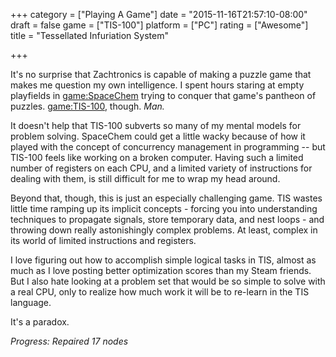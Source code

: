 +++
category = ["Playing A Game"]
date = "2015-11-16T21:57:10-08:00"
draft = false
game = ["TIS-100"]
platform = ["PC"]
rating = ["Awesome"]
title = "Tessellated Infuriation System"

+++

It's no surprise that Zachtronics is capable of making a puzzle game that makes me question my own intelligence.  I spent hours staring at empty playfields in <game:SpaceChem> trying to conquer that game's pantheon of puzzles.  <game:TIS-100>, though.  <i>Man.</i>

It doesn't help that TIS-100 subverts so many of my mental models for problem solving.  SpaceChem could get a little wacky because of how it played with the concept of concurrency management in programming -- but TIS-100 feels like working on a broken computer.  Having such a limited number of registers on each CPU, and a limited variety of instructions for dealing with them, is still difficult for me to wrap my head around.

Beyond that, though, this is just an especially challenging game.  TIS wastes little time ramping up its implicit concepts - forcing you into understanding techniques to propagate signals, store temporary data, and nest loops - and throwing down really astonishingly complex problems.  At least, complex in its world of limited instructions and registers.

I love figuring out how to accomplish simple logical tasks in TIS, almost as much as I love posting better optimization scores than my Steam friends.  But I also hate looking at a problem set that would be so simple to solve with a real CPU, only to realize how much work it will be to re-learn in the TIS language.

It's a paradox.

<i>Progress: Repaired 17 nodes</i>
